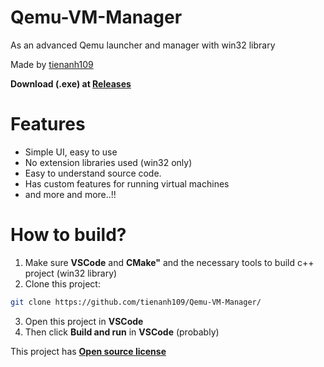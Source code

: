 # Qemu-VM-Manager
As an advanced Qemu launcher and manager with win32 library

Made by [tienanh109](https://github.com/tienanh109)

**Download (.exe) at [Releases](https://github.com/tienanh109/Qemu-VM-Manager/releases)**

# Features
- Simple UI, easy to use
- No extension libraries used (win32 only)
- Easy to understand source code.
- Has custom features for running virtual machines
- and more and more..!!

# How to build?
1. Make sure **VSCode** and **CMake"** and the necessary tools to build c++ project (win32 library)
2. Clone this project:
```bash
git clone https://github.com/tienanh109/Qemu-VM-Manager/
```
3. Open this project in **VSCode**
4. Then click **Build and run** in **VSCode** (probably)

This project has **[Open source license](https://github.com/tienanh109/Qemu-VM-Manager/tree/main?tab=GPL-3.0-1-ov-file)**
